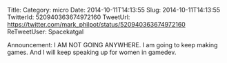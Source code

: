 Title: 
Category: micro
Date: 2014-10-11T14:13:55
Slug: 2014-10-11T14:13:55
TwitterId: 520940363674972160
TweetUrl: https://twitter.com/mark_philpot/status/520940363674972160
ReTweetUser: Spacekatgal

<i class="fa fa-retweet" aria-hidden="true"></i> Announcement: I AM NOT GOING ANYWHERE. I am going to keep making games. And I will keep speaking up for women in gamedev.